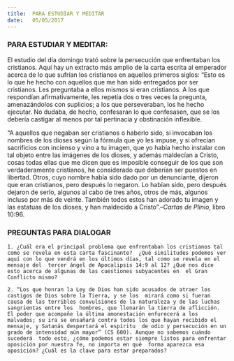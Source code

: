 ```yaml
---
title:  PARA ESTUDIAR Y MEDITAR
date:   05/05/2017
---
```


### PARA ESTUDIAR Y MEDITAR: 

El estudio del día domingo trató sobre la persecución que enfrentaban los cristianos. Aquí hay un extracto más  amplio de la carta escrita al emperador acerca de lo que sufrían los cristianos en aquellos primeros siglos:  “Esto es lo que he hecho con aquellos que me han sido entregados por ser cristianos. Les preguntaba a ellos  mismos si eran cristianos. A los que respondían afirmativamente, les repetía dos o tres veces la pregunta,  amenazándolos con suplicios; a los que perseveraban, los he hecho ejecutar. No dudaba, de hecho, confesaran  lo que confesasen, que se los debería castigar al menos por tal pertinacia y obstinación inflexible. 

“A aquellos que negaban ser cristianos o haberlo sido, si invocaban los nombres de los dioses según la fórmula  que yo les impuse, y si ofrecían sacrificios con incienso y vino a tu imagen, que yo había hecho instalar con tal  objeto entre las imágenes de los dioses, y además maldecían a Cristo, cosas todas ellas que me dicen que es  imposible conseguir de los que son verdaderamente cristianos, he considerado que deberían ser puestos en  libertad. Otros, cuyo nombre había sido dado por un denunciante, dijeron que eran cristianos, pero después lo  negaron. Lo habían sido, pero después dejaron de serlo, algunos al cabo de tres años, otros de más, algunos  incluso por más de veinte. También todos estos han adorado tu imagen y las estatuas de los dioses, y han  maldecido a Cristo”.–*Cartas de Plinio*, libro 10:96.

### PREGUNTAS PARA DIALOGAR

`1. ¿Cuál era el principal problema que enfrentaban los cristianos tal como se revela en esta carta fascinante?  ¿Qué similitudes podemos ver aquí con lo que vendrá en los últimos días, tal como se revela en el mensaje del  tercer ángel de Apocalipsis 14:9 al 12? ¿Qué nos dice esto acerca de algunas de las cuestiones subyacentes en  el Gran Conflicto mismo?`
 
`2. “Los que honran la Ley de Dios han sido acusados de atraer los castigos de Dios sobre la Tierra, y se los  mirará como si fueran causa de las terribles convulsiones de la naturaleza y de las luchas sangrientas entre los  hombres, que llenarán la tierra de aflicción. El poder que acompañe la última amonestación enfurecerá a los  malvados; su ira se ensañará contra todos los que hayan recibido el mensaje, y Satanás despertará el espíritu  de odio y persecución en un grado de intensidad aún mayor” (CS 600). Aunque no sabemos cuándo sucederá  todo esto, ¿cómo podemos estar siempre listos para enfrentar oposición por nuestra fe, no importa en qué  forma aparezca esa oposición? ¿Cuál es la clave para estar preparados?` 